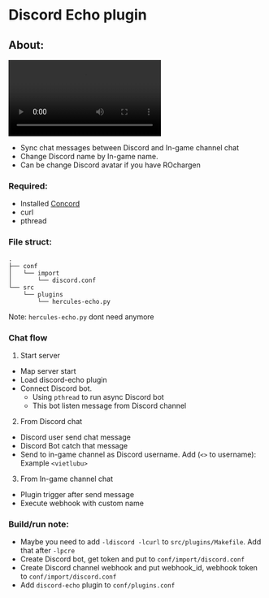 # Discord Echo plugin
## About:
![](https://i.imgur.com/fLamjTb.mp4)

- Sync chat messages between Discord and In-game channel chat
- Change Discord name  by In-game name.
- Can be change Discord avatar if you have ROchargen

### Required:
- Installed [Concord](https://github.com/Cogmasters/concord)
- curl
- pthread

### File struct:
```
.
├── conf
│   └── import
│       └── discord.conf
└── src
    └── plugins
        └── hercules-echo.py
```
Note: `hercules-echo.py` dont need anymore

### Chat flow
1. Start server
- Map server start
- Load discord-echo plugin
- Connect Discord bot. 
    - Using `pthread` to run async Discord bot
    - This bot listen message from Discord channel
2. From Discord chat
- Discord user send chat message
- Discord Bot catch that message
- Send to in-game channel as Discord username. Add (`<>` to username): Example `<vietlubu>`
3. From In-game channel chat
- Plugin trigger after send message
- Execute webhook with custom name

### Build/run note:
- Maybe you need to add `-ldiscord -lcurl` to `src/plugins/Makefile`. Add that after `-lpcre`
- Create Discord bot, get token and put to `conf/import/discord.conf`
- Create Discord channel webhook and put webhook_id, webhook token to `conf/import/discord.conf`
- Add `discord-echo` plugin to `conf/plugins.conf`
